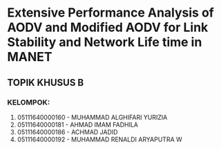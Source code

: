 # Extensive Performance Analysis of AODV and Modified AODV for Link Stability and Network Life time in MANET

## TOPIK KHUSUS B

### KELOMPOK:
1. 05111640000160 - MUHAMMAD ALGHIFARI YURIZIA
2. 05111640000181 - AHMAD IMAM FADHILA
3. 05111640000186 - ACHMAD JADID
4. 05111640000192 - MUHAMMAD RENALDI ARYAPUTRA W

